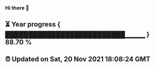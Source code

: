 ### Hi there 👋
⏳ Year progress { ██████████████████████████▁▁▁▁ } 88.70 %
---
⏰ Updated on Sat, 20 Nov 2021 18:08:24 GMT
---

